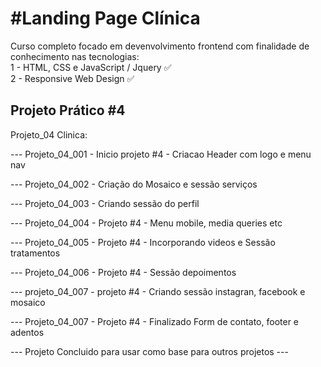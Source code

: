 # #Landing Page Clínica

Curso completo focado em devenvolvimento frontend com finalidade de conhecimento nas tecnologias:  
1 - HTML, CSS e JavaScript / Jquery  ✅️  
2 - Responsive Web Design   ✅️  


## Projeto Prático #4

Projeto_04 Clinica:

--- Projeto_04_001 - Inicio projeto #4 - Criacao Header com logo e menu nav

--- Projeto_04_002 - Criação do Mosaico e sessão serviços

--- Projeto_04_003 - Criando sessão do perfil

--- Projeto_04_004 - Projeto #4 - Menu mobile, media queries etc

--- Projeto_04_005 - Projeto #4 - Incorporando videos e Sessão tratamentos

--- Projeto_04_006 - Projeto #4 - Sessão depoimentos

--- projeto_04_007 - projeto #4 - Criando sessão instagran, facebook e mosaico

--- Projeto_04_007 - Projeto #4 - Finalizado Form de contato, footer e adentos

--- Projeto Concluido para usar como base para outros projetos ---
